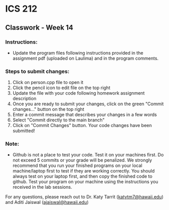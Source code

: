 # ICS 212
## Classwork - Week 14


### Instructions:
- Update the program files following instructions provided in the assignment pdf (uploaded on Laulima) and in the program comments.

### Steps to submit changes:
1. Click on person.cpp file to open it
2. Click the pencil icon to edit file on the top right
3. Update the file with your code following homework assignment description
4. Once you are ready to submit your changes, click on the green "Commit changes..." button on the top right
5. Enter a commit message that describes your changes in a few words 
6. Select "Commit directly to the main branch"
7. Click on "Commit Changes" button. Your code changes have been submitted!


### Note:
- Github is not a place to test your code. Test it on your machines first. Do not exceed 5 commits or your grade will be penalized.
We strongly recommend that you run your finished programs on your local machine/laptop first to test if they are working correctly. You should always test on your laptop first, and then copy the finished code to github. Test your program on your machine using the instructions you received in the lab sessions.


For any questions, please reach out to Dr. Katy Tarrit (katytm7@hawaii.edu) and Aditi Jaiswal (ajaiswal@hawaii.edu)
